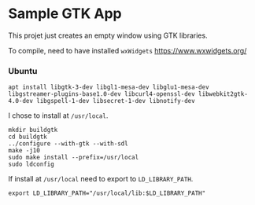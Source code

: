 # Sample GTK App

This projet just creates an empty window using GTK libraries.  

To compile, need to have installed `wxWidgets` https://www.wxwidgets.org/

### Ubuntu
```
apt install libgtk-3-dev libgl1-mesa-dev libglu1-mesa-dev libgstreamer-plugins-base1.0-dev libcurl4-openssl-dev libwebkit2gtk-4.0-dev libgspell-1-dev libsecret-1-dev libnotify-dev
```
I chose to install at `/usr/local`.
```
mkdir buildgtk
cd buildgtk
../configure --with-gtk --with-sdl
make -j10
sudo make install --prefix=/usr/local
sudo ldconfig
```
If install at `/usr/local` need to export to `LD_LIBRARY_PATH`.
```
export LD_LIBRARY_PATH="/usr/local/lib:$LD_LIBRARY_PATH"
```